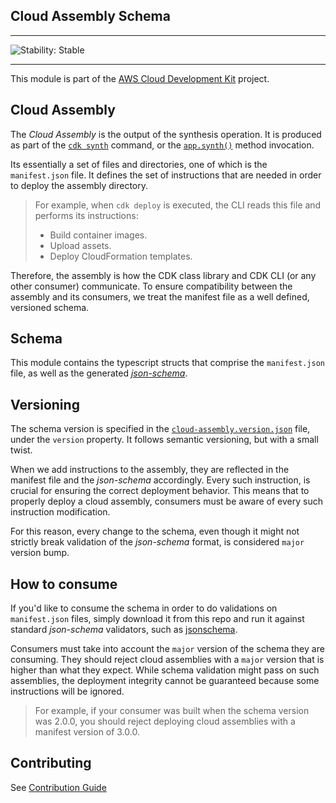 ## Cloud Assembly Schema
<!--BEGIN STABILITY BANNER-->

---

![Stability: Stable](https://img.shields.io/badge/stability-Stable-success.svg?style=for-the-badge)


---
<!--END STABILITY BANNER-->

This module is part of the [AWS Cloud Development Kit](https://github.com/aws/aws-cdk) project.

## Cloud Assembly

The *Cloud Assembly* is the output of the synthesis operation. It is produced as part of the
[`cdk synth`](https://github.com/aws/aws-cdk/tree/master/packages/aws-cdk#cdk-synthesize)
command, or the [`app.synth()`](https://github.com/aws/aws-cdk/blob/master/packages/@aws-cdk/core/lib/app.ts#L135) method invocation.

Its essentially a set of files and directories, one of which is the `manifest.json` file. It defines the set of instructions that are
needed in order to deploy the assembly directory.

> For example, when `cdk deploy` is executed, the CLI reads this file and performs its instructions:
> - Build container images.
> - Upload assets.
> - Deploy CloudFormation templates.

Therefore, the assembly is how the CDK class library and CDK CLI (or any other consumer) communicate. To ensure compatibility
between the assembly and its consumers, we treat the manifest file as a well defined, versioned schema.

## Schema

This module contains the typescript structs that comprise the `manifest.json` file, as well as the
generated [*json-schema*](./schema.generated/cloud-assembly.schema.json).

## Versioning

The schema version is specified in the [`cloud-assembly.version.json`](./schema.generated/cloud-assembly.schema.json) file, under the `version` property.
It follows semantic versioning, but with a small twist.

When we add instructions to the assembly, they are reflected in the manifest file and the *json-schema* accordingly.
Every such instruction, is crucial for ensuring the correct deployment behavior. This means that to properly deploy a cloud assembly,
consumers must be aware of every such instruction modification.

For this reason, every change to the schema, even though it might not strictly break validation of the *json-schema* format,
is considered `major` version bump.

## How to consume

If you'd like to consume the schema in order to do validations on `manifest.json` files, simply download it from this repo and run it against
standard *json-schema* validators, such as [jsonschema](https://www.npmjs.com/package/jsonschema).

Consumers must take into account the `major` version of the schema they are consuming. They should reject cloud assemblies 
with a `major` version that is higher than what they expect. While schema validation might pass on such assemblies, the deployment integrity 
cannot be guaranteed because some instructions will be ignored.

> For example, if your consumer was built when the schema version was 2.0.0, you should reject deploying cloud assemblies with a 
> manifest version of 3.0.0. 

## Contributing

See [Contribution Guide](./CONTRIBUTING.md)